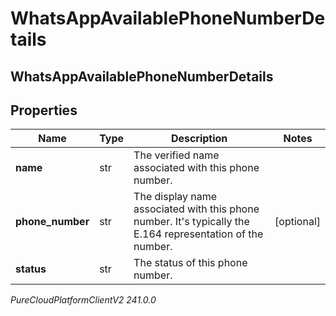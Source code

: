 # WhatsAppAvailablePhoneNumberDetails

## WhatsAppAvailablePhoneNumberDetails

## Properties

|Name | Type | Description | Notes|
|------------ | ------------- | ------------- | -------------|
| **name** | str | The verified name associated with this phone number. | |
| **phone_number** | str | The display name associated with this phone number. It&#39;s typically the E.164 representation of the number. | [optional] |
| **status** | str | The status of this phone number. | |



_PureCloudPlatformClientV2 241.0.0_
